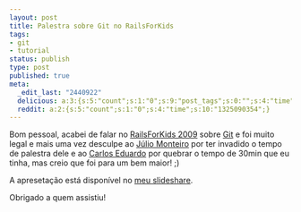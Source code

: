 ```yaml
---
layout: post
title: Palestra sobre Git no RailsForKids
tags:
- git
- tutorial
status: publish
type: post
published: true
meta:
  _edit_last: "2440922"
  delicious: a:3:{s:5:"count";s:1:"0";s:9:"post_tags";s:0:"";s:4:"time";s:10:"1298691188";}
  reddit: a:2:{s:5:"count";s:1:"0";s:4:"time";s:10:"1325090354";}
---
```

Bom pessoal, acabei de falar no [RailsForKids 2009](http://railsforkids.com/) sobre [Git](http://git-scm.com/) e foi muito legal e mais uma vez desculpe ao [Júlio Monteiro](http://blog.monteiro.eti.br/) por ter invadido o tempo de palestra dele e ao [Carlos Eduardo](http://www.egenialsas.com.br/) por quebrar o tempo de 30min que eu tinha, mas creio que foi para um bem maior! ;)

A apresetação está disponível no [meu slideshare](http://www.slideshare.net/tinorj/git-e-seu-amigo).

Obrigado a quem assistiu!
